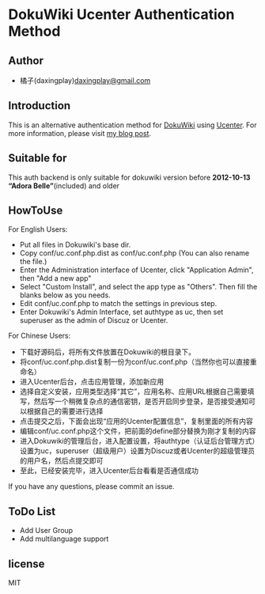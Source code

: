 # DokuWiki Ucenter Authentication Method
 
## Author

 * 橘子(daxingplay)<daxingplay@gmail.com>
 
## Introduction

This is an alternative authentication method for [DokuWiki](http://www.dokuwiki.org) using [Ucenter](http://www.discuz.net).
For more information, please visit [my blog post](https://daxingplay.me/website/dokuwiki/release-ucenter-authentication-for-dokuwiki.html).

## Suitable for

This auth backend is only suitable for dokuwiki version before **2012-10-13 “Adora Belle”**(included) and older

## HowToUse

For English Users:

 - Put all files in Dokuwiki's base dir.
 - Copy conf/uc.conf.php.dist as conf/uc.conf.php (You can also rename the file.)
 - Enter the Administration interface of Ucenter, click "Application Admin", then "Add a new app"
 - Select "Custom Install", and select the app type as "Others". Then fill the blanks below as you needs.
 - Edit conf/uc.conf.php to match the settings in previous step.
 - Enter Dokuwiki's Admin Interface, set authtype as uc, then set superuser as the admin of Discuz or Ucenter.

For Chinese Users:

 - 下载好源码后，将所有文件放置在Dokuwiki的根目录下。
 - 将conf/uc.conf.php.dist复制一份为conf/uc.conf.php（当然你也可以直接重命名）
 - 进入Ucenter后台，点击应用管理，添加新应用
 - 选择自定义安装，应用类型选择“其它”，应用名称、应用URL根据自己需要填写，然后写一个稍微复杂点的通信密钥，是否开启同步登录，是否接受通知可以根据自己的需要进行选择
 - 点击提交之后，下面会出现“应用的Ucenter配置信息”，复制里面的所有内容
 - 编辑conf/uc.conf.php这个文件，把前面的define部分替换为刚才复制的内容
 - 进入Dokuwiki的管理后台，进入配置设置，将authtype（认证后台管理方式）设置为uc，superuser（超级用户）设置为Discuz或者Ucenter的超级管理员的用户名，然后点提交即可
 - 至此，已经安装完毕，进入Ucenter后台看看是否通信成功
 
If you have any questions, please commit an issue.

## ToDo List

 - Add User Group
 - Add multilanguage support
 
## license

MIT